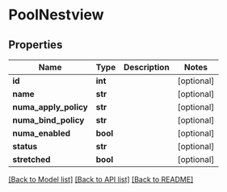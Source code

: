 # PoolNestview

## Properties
Name | Type | Description | Notes
------------ | ------------- | ------------- | -------------
**id** | **int** |  | [optional] 
**name** | **str** |  | [optional] 
**numa_apply_policy** | **str** |  | [optional] 
**numa_bind_policy** | **str** |  | [optional] 
**numa_enabled** | **bool** |  | [optional] 
**status** | **str** |  | [optional] 
**stretched** | **bool** |  | [optional] 

[[Back to Model list]](../README.md#documentation-for-models) [[Back to API list]](../README.md#documentation-for-api-endpoints) [[Back to README]](../README.md)


